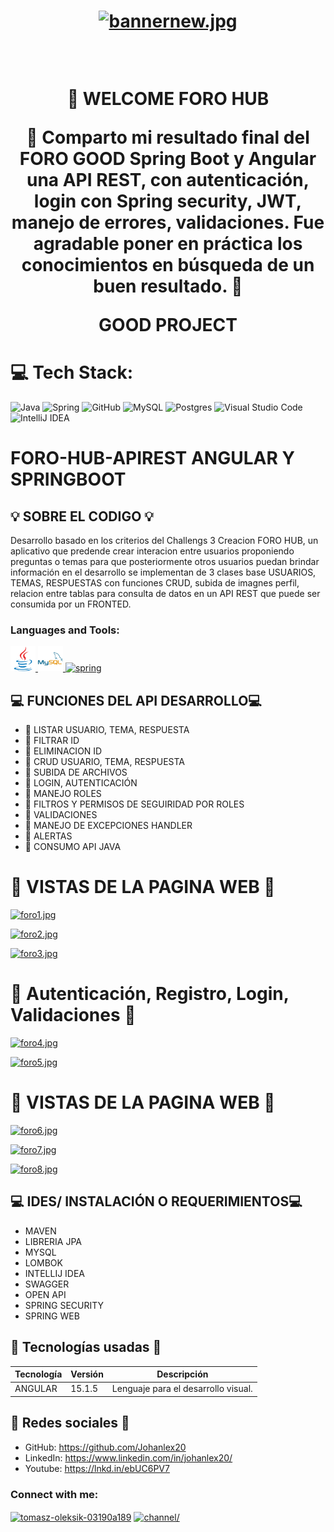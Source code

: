 
<div align="center">
  <h1 align="center">

[![bannernew.jpg](https://i.postimg.cc/NF3tGNQX/bannernew.jpg)](https://postimg.cc/8fm9tmJk)

<br />
 
👋 WELCOME FORO HUB

🚀 Comparto mi resultado final del FORO GOOD Spring Boot y Angular una API REST, con autenticación, login con Spring security, JWT, manejo de errores, validaciones.
Fue agradable poner en práctica los conocimientos en búsqueda de un buen resultado. 🚀 


GOOD PROJECT
<br />

  </h1>
</div>

# 💻 Tech Stack:
![Java](https://img.shields.io/badge/java-%23ED8B00.svg?style=for-the-badge&logo=java&logoColor=white) ![Spring](https://img.shields.io/badge/spring-%236DB33F.svg?style=for-the-badge&logo=spring&logoColor=white) ![GitHub](https://img.shields.io/badge/GitHub-%23121011.svg?style=for-the-badge&logo=github&logoColor=white) ![MySQL](https://img.shields.io/badge/mysql-4479A1.svg?style=for-the-badge&logo=mysql&logoColor=white) ![Postgres](https://img.shields.io/badge/postgres-%23316192.svg?style=for-the-badge&logo=postgresql&logoColor=white) ![Visual Studio Code](https://img.shields.io/badge/Visual%20Studio%20Code-0078d7.svg?style=for-the-badge&logo=visual-studio-code&logoColor=white) ![IntelliJ IDEA](https://img.shields.io/badge/IntelliJIDEA-000000.svg?style=for-the-badge&logo=intellij-idea&logoColor=white)


# FORO-HUB-APIREST ANGULAR Y SPRINGBOOT


## 💡 SOBRE EL CODIGO 💡
Desarrollo basado en los criterios del Challengs 3 Creacion FORO HUB, un aplicativo que predende crear interacion entre usuarios proponiendo preguntas o temas para que posteriormente otros usuarios puedan brindar información en el desarrollo se implementan de 3 clases base USUARIOS, TEMAS, RESPUESTAS con funciones CRUD, subida de imagnes perfil, relacion entre tablas para consulta de datos en un API REST que puede ser consumida por un FRONTED.
<h3 align="left">Languages and Tools:</h3>

<p align="left"> 
<a href="https://www.java.com" target="_blank" rel="noreferrer"> <img src="https://raw.githubusercontent.com/devicons/devicon/master/icons/java/java-original.svg" alt="java" width="40" height="40"/> </a>    
<a href="https://www.mysql.com/" target="_blank" rel="noreferrer"> <img src="https://raw.githubusercontent.com/devicons/devicon/master/icons/mysql/mysql-original-wordmark.svg" alt="mysql" width="40" height="40"/> 
</a> 
<a href="https://spring.io/" target="_blank" rel="noreferrer"> <img src="https://www.vectorlogo.zone/logos/springio/springio-icon.svg" alt="spring" width="40" height="40"/> </a> 
</p>


## 💻 FUNCIONES DEL API DESARROLLO💻
- 🌟 LISTAR USUARIO, TEMA, RESPUESTA
- 🌟 FILTRAR ID
- 🌟 ELIMINACION ID
- 🌟 CRUD USUARIO, TEMA, RESPUESTA
- 🌟 SUBIDA DE ARCHIVOS
- 🌟 LOGIN, AUTENTICACIÓN
- 🌟 MANEJO ROLES
- 🌟 FILTROS Y PERMISOS DE SEGUIRIDAD POR ROLES
- 🌟 VALIDACIONES
- 🌟 MANEJO DE EXCEPCIONES HANDLER
- 🌟 ALERTAS
- 🌟 CONSUMO API JAVA


# 🌟   VISTAS DE LA PAGINA WEB 🌟

[![foro1.jpg](https://i.postimg.cc/MpF0fQCM/foro1.jpg)](https://postimg.cc/FY0k27sN)

[![foro2.jpg](https://i.postimg.cc/Sxs7Krvb/foro2.jpg)](https://postimg.cc/RNknscmg)

[![foro3.jpg](https://i.postimg.cc/X7xk3hxg/foro3.jpg)](https://postimg.cc/1fnqrvkg)

# 🌟   Autenticación, Registro, Login, Validaciones  🌟

[![foro4.jpg](https://i.postimg.cc/tC9NKydT/foro4.jpg)](https://postimg.cc/mh699v5f)

[![foro5.jpg](https://i.postimg.cc/43H663G8/foro5.jpg)](https://postimg.cc/3y707Ydp)

# 🌟   VISTAS DE LA PAGINA WEB 🌟

[![foro6.jpg](https://i.postimg.cc/vBRW3dHG/foro6.jpg)](https://postimg.cc/SXr2x3MP)

[![foro7.jpg](https://i.postimg.cc/wvhDrb7L/foro7.jpg)](https://postimg.cc/34xy41jx)

[![foro8.jpg](https://i.postimg.cc/d3wGcmyX/foro8.jpg)](https://postimg.cc/34fkgG9C)




## 💻 IDES/ INSTALACIÓN O REQUERIMIENTOS💻
- MAVEN
- LIBRERIA JPA 
- MYSQL
- LOMBOK
- INTELLIJ IDEA
- SWAGGER
- OPEN API
- SPRING SECURITY
- SPRING WEB

## 🌟 Tecnologías usadas 🌟
| Tecnología | Versión | Descripción                                                                     |
|------------|---------|---------------------------------------------------------------------------------|
|ANGULAR     | 15.1.5  | Lenguaje para el desarrollo visual.                                             |

## 🤝 Redes sociales 🤝

-  GitHub: https://github.com/Johanlex20
-  LinkedIn: https://www.linkedin.com/in/johanlex20/
-  Youtube: https://lnkd.in/ebUC6PV7

<h3 align="left">Connect with me:</h3>
<p align="left">
<a href="https://www.linkedin.com/in/johanlex20/" target="blank"><img align="center" src="https://raw.githubusercontent.com/rahuldkjain/github-profile-readme-generator/master/src/images/icons/Social/linked-in-alt.svg" alt="tomasz-oleksik-03190a189" height="30" width="40" /></a>
<a href="https://www.youtube.com/" target="blank"><img align="center" src="https://raw.githubusercontent.com/rahuldkjain/github-profile-readme-generator/master/src/images/icons/Social/youtube.svg" alt="channel/" height="30" width="40" /></a>
</p>


